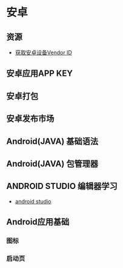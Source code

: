# 安卓

## 资源

- [获取安卓设备Vendor ID](https://www.cnblogs.com/danyuzhu11/p/11535755.html)

## 安卓应用APP KEY

## 安卓打包

## 安卓发布市场

## Android(JAVA) 基础语法

## Android(JAVA) 包管理器

## ANDROID STUDIO 编辑器学习

- [android studio](https://developer.android.com/studio/intro)

## Android应用基础

### 图标

### 启动页
